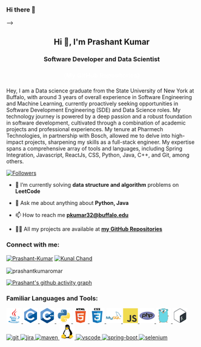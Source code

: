 ### Hi there 👋


-->

<h2 align="center">Hi 👋, I'm Prashant Kumar</h2>
<h3 align="center">Software Developer and Data Scientist </h3>
<h3 align="center"><a href="https://github.com/prashantkumaromar?tab=repositories" style="text-decoration:none;color:white">(My GitHub Repositories)</a></h3>

<h3 align="center"></h3>




Hey,
I am a Data science graduate from the State University of New York at Buffalo, with around 3 years of overall experience in Software Engineering and Machine Learning, currently proactively seeking opportunities in Software Development Engineering (SDE) and Data Science roles. My technology journey is powered by a deep passion and a robust foundation in software development, cultivated through a combination of academic projects and professional experiences. My tenure at Pharmech Technologies, in partnership with Bosch, allowed me to delve into high-impact projects, sharpening my skills as a full-stack engineer. My expertise spans a comprehensive array of tools and languages, including Spring Integration, Javascript, ReactJs, CSS, Python, Java, C++, and Git, among others.









[![Followers](https://img.shields.io/github/followers/prashantkumaromar?style=social)]()



- 🌱 I’m currently solving **data structure and algorithm** problems on **LeetCode**

- 💬 Ask me about anything about **Python, Java** 

- 📫 How to reach me **pkumar32@buffalo.edu**

- 👨‍💻 All my projects are available at [**my GitHub Repositories**](https://github.com/prashantkumaromar?tab=repositories)

<h3 align="left">Connect with me:</h3>
<p align="left">
<a href="https://linkedin.com/in/prashant-kumar-0124ba155/" target="blank"><img align="center" src="https://raw.githubusercontent.com/rahuldkjain/github-profile-readme-generator/master/src/images/icons/Social/linked-in-alt.svg" alt="Prashant-Kumar" height="30" width="40" /></a>
<a href="mailto: pkumar32@buffalo.edu" target="blank">
    <img align="center" src="https://upload.wikimedia.org/wikipedia/commons/thumb/7/7e/Gmail_icon_%282020%29.svg/320px-Gmail_icon_%282020%29.svg.png" alt="Kunal Chand" height="30" width="40" />
</a>
</p>

<p>
   <img align="center" src="https://github-readme-stats.vercel.app/api/top-langs?username=prashantkumaromar&show_icons=true&locale=en&layout=compact&hide=jupyter%20notebook&theme=radical" alt="prashantkumaromar" width="500px" height="auto"/>
</p>

[![Prashant's github activity graph](https://github-readme-activity-graph.vercel.app/graph?username=prashantkumaromar&theme=github-compact)](https://github.com/ashutosh00710/github-readme-activity-graph)

<h3 align="left">Familiar Languages and Tools:</h3>
<p align="left"> 
   <a href="https://www.java.com" target="_blank" rel="noreferrer"> <img src="https://raw.githubusercontent.com/devicons/devicon/master/icons/java/java-original.svg" alt="java" width="40" height="40"/> </a>
    <a href="https://en.wikipedia.org/wiki/C_(programming_language)" target="_blank" rel="noreferrer"> <img src="https://raw.githubusercontent.com/devicons/devicon/master/icons/c/c-original.svg" alt="c" width="40" height="40"/> </a> 
    <a href="https://en.wikipedia.org/wiki/C%2B%2B" target="_blank" rel="noreferrer"> <img src="https://raw.githubusercontent.com/devicons/devicon/master/icons/cplusplus/cplusplus-original.svg" alt="cplusplus" width="40" height="40"/> </a> 
    <a href="https://www.python.org" target="_blank" rel="noreferrer"> <img src="https://raw.githubusercontent.com/devicons/devicon/master/icons/python/python-original.svg" alt="python" width="40" height="40"/> </a> 
    <a href="https://www.w3schools.com/html/" target="_blank" rel="noreferrer"> <img src="https://raw.githubusercontent.com/devicons/devicon/master/icons/html5/html5-original-wordmark.svg" alt="html5" width="40" height="40"/> </a> 
    <a href="https://www.w3schools.com/css/" target="_blank" rel="noreferrer"> <img src="https://raw.githubusercontent.com/devicons/devicon/master/icons/css3/css3-original-wordmark.svg" alt="css3" width="40" height="40"/> </a> 
    <a href="https://www.w3schools.com/sql/" target="_blank" rel="noreferrer"> <img src="https://raw.githubusercontent.com/devicons/devicon/master/icons/mysql/mysql-original-wordmark.svg" alt="sql" width="40" height="40"/> </a> 
    <a href="https://developer.mozilla.org/en-US/docs/Web/JavaScript" target="_blank" rel="noreferrer"> <img src="https://raw.githubusercontent.com/devicons/devicon/master/icons/javascript/javascript-original.svg" alt="javascript" width="40" height="40"/> </a> 
    <a href="https://www.php.net/" target="_blank" rel="noreferrer"> <img src="https://raw.githubusercontent.com/devicons/devicon/master/icons/php/php-original.svg" alt="php" width="40" height="40"/> </a> 
    <a href="https://golang.org/" target="_blank" rel="noreferrer"> <img src="https://raw.githubusercontent.com/devicons/devicon/master/icons/go/go-original.svg" alt="go" width="40" height="40"/> </a> 
    <a href="https://www.gnu.org/software/bash/" target="_blank" rel="noreferrer"> <img src="https://raw.githubusercontent.com/devicons/devicon/master/icons/bash/bash-original.svg" alt="shell" width="40" height="40"/> </a> 
    <a href="https://git-scm.com/" target="_blank" rel="noreferrer"> <img src="https://www.vectorlogo.zone/logos/git-scm/git-scm-icon.svg" alt="git" width="40" height="40"/> </a> 
    <a href="https://www.atlassian.com/software/jira" target="_blank" rel="noreferrer"> <img src="https://www.vectorlogo.zone/logos/atlassian_jira/atlassian_jira-icon.svg" alt="jira" width="40" height="40"/> </a> 
    <a href="https://maven.apache.org/" target="_blank" rel="noreferrer"> <img src="https://www.vectorlogo.zone/logos/apache/apache-icon.svg" alt="maven" width="40" height="40"/> </a> 
    <a href="https://www.linux.org/" target="_blank" rel="noreferrer"> <img src="https://raw.githubusercontent.com/devicons/devicon/master/icons/linux/linux-original.svg" alt="linux" width="40" height="40"/> </a> 
    <a href="https://code.visualstudio.com/" target="_blank" rel="noreferrer"> <img src="https://www.vectorlogo.zone/logos/visualstudio_code/visualstudio_code-icon.svg" alt="vscode" width="40" height="40"/> </a> 
    <a href="https://spring.io/projects/spring-boot" target="_blank" rel="noreferrer"> <img src="https://www.vectorlogo.zone/logos/springio/springio-icon.svg" alt="spring-boot" width="40" height="40"/> </a> 
    <a href="https://www.selenium.dev" target="_blank" rel="noreferrer"> <img src="https://raw.githubusercontent.com/detain/svg-logos/780f25886640cef088af994181646db2f6b1a3f8/svg/selenium-logo.svg" alt="selenium" width="40" height="40"/> </a>
</p>
